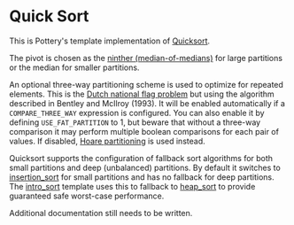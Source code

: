 # Quick Sort

This is Pottery's template implementation of [Quicksort](https://en.wikipedia.org/wiki/Quicksort).

The pivot is chosen as the [ninther (median-of-medians)](https://en.wikipedia.org/wiki/Quicksort#Choice_of_pivot) for large partitions or the median for smaller partitions.

An optional three-way partitioning scheme is used to optimize for repeated elements. This is the [Dutch national flag problem](https://en.wikipedia.org/wiki/Dutch_national_flag_problem) but using the algorithm described in Bentley and McIlroy (1993). It will be enabled automatically if a `COMPARE_THREE_WAY` expression is configured. You can also enable it by defining `USE_FAT_PARTITION` to 1, but beware that without a three-way comparison it may perform multiple boolean comparisons for each pair of values. If disabled, [Hoare partitioning](https://en.wikipedia.org/wiki/Quicksort#Hoare_partition_scheme) is used instead.

Quicksort supports the configuration of fallback sort algorithms for both small partitions and deep (unbalanced) partitions. By default it switches to [insertion_sort](../insertion_sort/) for small partitions and has no fallback for deep partitions. The [intro_sort](../intro_sort/) template uses this to fallback to [heap_sort](../heap_sort/) to provide guaranteed safe worst-case performance.

Additional documentation still needs to be written.
